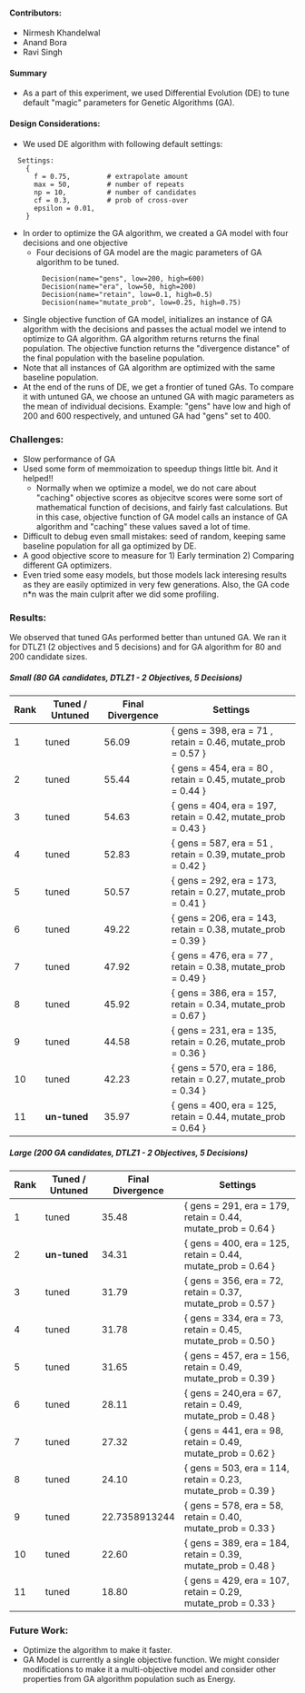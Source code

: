 #### Contributors:
- Nirmesh Khandelwal
- Anand Bora
- Ravi Singh

#### Summary
- As a part of this experiment, we used Differential Evolution (DE) to tune default "magic" parameters for Genetic Algorithms (GA).

#### Design Considerations:
- We used DE algorithm with following default settings: 
```
  Settings: 
    {	
      f = 0.75,         # extrapolate amount
      max = 50,         # number of repeats 
      np = 10,          # number of candidates
      cf = 0.3,         # prob of cross-over 
      epsilon = 0.01,
    }
```
- In order to optimize the GA algorithm, we created a GA model with four decisions and one objective 
  - Four decisions of GA model are the magic parameters of GA algorithm to be tuned.
```
        Decision(name="gens", low=200, high=600)
        Decision(name="era", low=50, high=200)
        Decision(name="retain", low=0.1, high=0.5)
        Decision(name="mutate_prob", low=0.25, high=0.75)
```
  - Single objective function of GA model, initializes an instance of GA algorithm with the decisions and passes the actual model we intend to optimize to GA algorithm. GA algorithm returns returns the final population. The objective function returns the "divergence distance" of the final population with the baseline population.  
- Note that all instances of GA algorithm are optimized with the same baseline population.
- At the end of the runs of DE, we get a frontier of tuned GAs. To compare it with untuned GA, we choose an untuned GA with magic parameters as the mean of individual decisions. Example: "gens" have low and high of 200 and 600 respectively, and untuned GA had "gens" set to 400.  

### Challenges:
- Slow performance of GA
- Used some form of memmoization to speedup things little bit. And it helped!!
  - Normally when we optimize a model, we do not care about "caching" objective scores as objecitve scores were some sort of mathematical function of decisions, and fairly fast calculations. But in this case, objective function of GA model calls an instance of GA algorithm and "caching" these values saved a lot of time. 
- Difficult to debug even small mistakes: seed of random, keeping same baseline population for all ga optimized by DE.
- A good objective score to measure for 1) Early termination 2) Comparing different GA optimizers.
- Even tried some easy models, but those models lack interesing results as they are easily optimized in very few generations. Also, the GA code n*n was the main culprit after we did some profiling.

### Results:
We observed that tuned GAs performed better than untuned GA.
We ran it for DTLZ1 (2 objectives and 5 decisions) and for GA algorithm for 80 and 200 candidate sizes.

##### Small (80 GA candidates, DTLZ1 - 2 Objectives, 5 Decisions)

| Rank | Tuned / Untuned | Final Divergence | Settings |
|-------------|-------------|-------------|------------------|
| 1  | tuned | 56.09 | { gens = 398, era = 71 , retain = 0.46, mutate_prob = 0.57 }  |
| 2  | tuned | 55.44 | { gens = 454, era = 80 , retain = 0.45, mutate_prob = 0.44 }  |
| 3  | tuned | 54.63 | { gens = 404, era = 197, retain = 0.42, mutate_prob = 0.43 }  |
| 4  | tuned | 52.83 | { gens = 587, era = 51 , retain = 0.39, mutate_prob = 0.42 }  |
| 5  | tuned | 50.57 | { gens = 292, era = 173, retain = 0.27, mutate_prob = 0.41 }  |
| 6  | tuned | 49.22 | { gens = 206, era = 143, retain = 0.38, mutate_prob = 0.39 }  |
| 7  | tuned | 47.92 | { gens = 476, era = 77 , retain = 0.38, mutate_prob = 0.49 }  |
| 8  | tuned | 45.92 | { gens = 386, era = 157, retain = 0.34, mutate_prob = 0.67 }  |
| 9  | tuned | 44.58 | { gens = 231, era = 135, retain = 0.26, mutate_prob = 0.36 }  |
| 10 | tuned | 42.23 | { gens = 570, era = 186, retain = 0.27, mutate_prob = 0.34 }  |
| 11 | **un-tuned** | 35.97 | { gens = 400, era = 125, retain = 0.44, mutate_prob = 0.64 } |

##### Large (200 GA candidates, DTLZ1 - 2 Objectives, 5 Decisions)
| Rank | Tuned / Untuned | Final Divergence | Settings |
|-------------|-------------|-------------|------------------|
| 1  | tuned | 35.48 | { gens = 291, era = 179, retain = 0.44, mutate_prob = 0.64 } |
| 2 | **un-tuned** | 34.31 | { gens = 400, era = 125, retain = 0.44, mutate_prob = 0.64 } |
| 3  | tuned | 31.79 | { gens = 356, era = 72, retain = 0.37, mutate_prob = 0.57 } |
| 4  | tuned | 31.78 | { gens = 334, era = 73, retain = 0.45, mutate_prob = 0.50 } |
| 5  | tuned | 31.65 | { gens = 457, era = 156, retain = 0.49, mutate_prob = 0.39 } |
| 6  | tuned | 28.11 | { gens = 240,era = 67, retain = 0.49, mutate_prob = 0.48 } |
| 7  | tuned | 27.32 | { gens = 441, era = 98, retain = 0.49, mutate_prob = 0.62 } |
| 8  | tuned | 24.10 | { gens = 503, era = 114, retain = 0.23, mutate_prob = 0.39 } |
| 9  | tuned | 22.7358913244 | { gens = 578, era = 58, retain = 0.40, mutate_prob = 0.33 } |
| 10  | tuned | 22.60 | { gens = 389, era = 184, retain = 0.39, mutate_prob = 0.48 } |
| 11 | tuned | 18.80 | { gens = 429, era = 107, retain = 0.29, mutate_prob = 0.33 } |

### Future Work:
- Optimize the algorithm to make it faster. 
- GA Model is currently a single objective function. We might consider modifications to make it a multi-objective model and consider other properties from GA algorithm population such as Energy.
